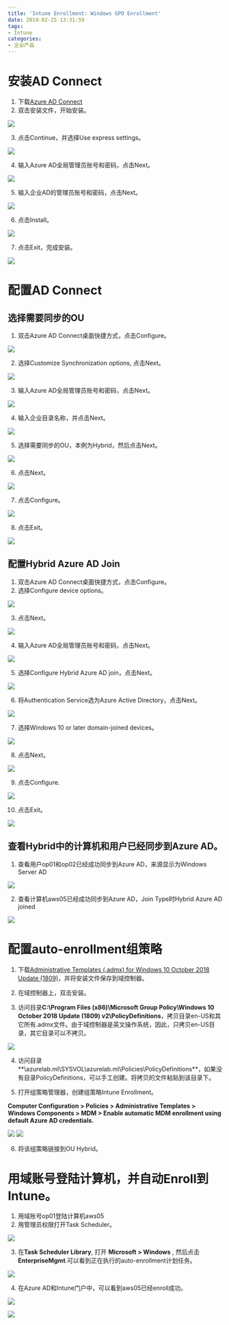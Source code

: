 ```yaml
---
title: 'Intune Enrollment: Windows GPO Enrollment'
date: 2019-02-25 13:31:59
tags:
- Intune
categories:
- 企业产品
---
```

# 安装AD Connect

1. 下载[Azure AD Connect](https://www.microsoft.com/download/details.aspx?id=47594)
2. 双击安装文件，开始安装。

![](/images/207.png)

<!-- more -->
3. 点击Continue，并选择Use express settings。

![](/images/208.png)

4. 输入Azure AD全局管理员账号和密码，点击Next。

![](/images/209.png)

5. 输入企业AD的管理员账号和密码，点击Next。

![](/images/210.png)

6. 点击Install。

![](/images/211.png)

7. 点击Exit，完成安装。

![](/images/212.png)


# 配置AD Connect

## 选择需要同步的OU

1. 双击Azure AD Connect桌面快捷方式，点击Configure。

![](/images/213.png)

2. 选择Customize Synchronization options, 点击Next。

![](/images/214.png)

3. 输入Azure AD全局管理员账号和密码，点击Next。

![](/images/215.png)

4. 输入企业目录名称，并点击Next。

![](/images/216.png)

5. 选择需要同步的OU，本例为Hybrid，然后点击Next。

![](/images/217.png)

6. 点击Next。

![](/images/218.png)

7. 点击Configure。

![](/images/219.png)

8. 点击Exit。

![](/images/220.png)

## 配置Hybrid Azure AD Join

1. 双击Azure AD Connect桌面快捷方式，点击Configure。
2. 选择Configure device options。

![](/images/221.png)

3. 点击Next。

![](/images/222.png)

4. 输入Azure AD全局管理员账号和密码，点击Next。

![](/images/223.png)

5. 选择Configure Hybrid Azure AD join，点击Next。

![](/images/224.png)

6. 将Authentication Service选为Azure Active Directory，点击Next。

![](/images/225.png)

7. 选择Windows 10 or later domain-joined devices。

![](/images/226.png)

8. 点击Next。

![](/images/227.png)

9. 点击Configure.

![](/images/228.png)

10. 点击Exit。

![](/images/229.png)

## 查看Hybrid中的计算机和用户已经同步到Azure AD。

1. 查看用户op01和op02已经成功同步到Azure AD，来源显示为Windows Server AD

![](/images/230.png)

2. 查看计算机aws05已经成功同步到Azure AD，Join Type时Hybrid Azure AD joined

![](/images/231.png)

# 配置auto-enrollment组策略

1. 下载[Administrative Templates (.admx) for Windows 10 October 2018 Update (1809)](https://www.microsoft.com/en-us/download/confirmation.aspx?id=57576)，并将安装文件保存到域控制器。

2. 在域控制器上，双击安装。
3. 访问目录**C:\Program Files (x86)\Microsoft Group Policy\Windows 10 October 2018 Update (1809) v2\PolicyDefinitions**，拷贝目录en-US和其它所有.admx文件。由于域控制器是英文操作系统，因此，只拷贝en-US目录，其它目录可以不拷贝。

![](/images/232.png)

4. 访问目录**\\azurelab.ml\SYSVOL\azurelab.ml\Policies\PolicyDefinitions**，如果没有目录PolicyDefinitions，可以手工创建。将拷贝的文件粘贴到该目录下。

5. 打开组策略管理器，创建组策略Intune Enrollment。

**Computer Configuration > Policies > Administrative Templates > Windows Components > MDM > Enable automatic MDM enrollment using default Azure AD credentials.**

![](/images/233.png)
![](/images/234.png)

6. 将该组策略链接到OU Hybrid。

# 用域账号登陆计算机，并自动Enroll到Intune。

1. 用域账号op01登陆计算机aws05
2. 用管理员权限打开Task Scheduler。

![](/images/235.png)

3. 在**Task Scheduler Library**, 打开 **Microsoft > Windows** , 然后点击**EnterpriseMgmt**.可以看到正在执行的auto-enrollment计划任务。

![](/images/236.png)

4. 在Azure AD和Intune门户中，可以看到aws05已经enroll成功。

![](/images/237.png)

![](/images/238.png)
